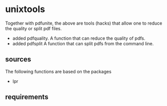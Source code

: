 # unixtools
Together with pdfunite, the above are tools (hacks) that allow one to reduce the quality or split pdf files.


* added pdfquality. A function that can reduce the quality of pdfs.
* added pdfsplit A function that can split pdfs from the command line. 

## sources
The following functions are based on the packages

* lpr

## requirements
